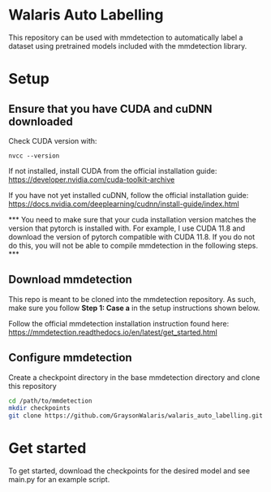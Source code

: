 # Walaris Auto Labelling

This repository can be used with mmdetection to automatically label a dataset
using pretrained models included with the mmdetection library.

# Setup

## Ensure that you have CUDA and cuDNN downloaded

Check CUDA version with:

```nvcc --version```

If not installed, install CUDA from the official installation guide:
https://developer.nvidia.com/cuda-toolkit-archive

If you have not yet installed cuDNN, follow the official installation guide:
https://docs.nvidia.com/deeplearning/cudnn/install-guide/index.html

*** You need to make sure that your cuda installation version matches the version that pytorch is installed with. For example, I use CUDA 11.8 and download the version of pytorch compatible with CUDA 11.8. If you do not do this, you will not be able to compile mmdetection in the following steps. ***


## Download mmdetection

This repo is meant to be cloned into the mmdetection repository. As such, make sure you follow **Step 1: Case a** in the setup instructions shown below.

Follow the official mmdetection installation instruction found here:
https://mmdetection.readthedocs.io/en/latest/get_started.html

## Configure mmdetection

Create a checkpoint directory in the base mmdetection directory and clone this repository

```bash
cd /path/to/mmdetection
mkdir checkpoints
git clone https://github.com/GraysonWalaris/walaris_auto_labelling.git
```

# Get started

To get started, download the checkpoints for the desired model and see main.py for an example script.



